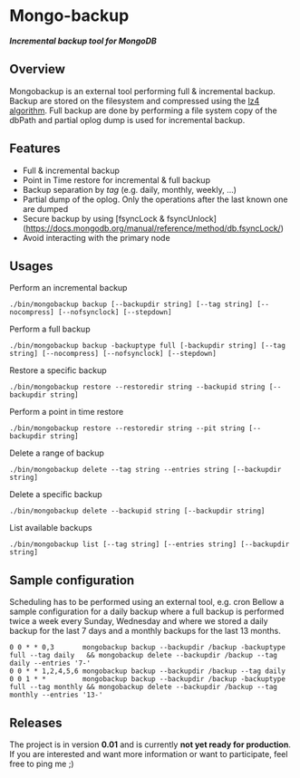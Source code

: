 # Mongo-backup
***Incremental backup tool for MongoDB***

## Overview
Mongobackup is an external tool performing full & incremental backup. Backup are stored on the filesystem and compressed using the [lz4 algorithm](https://code.google.com/p/lz4/). Full backup are done by performing a file system copy of the dbPath and partial oplog dump is used for incremental backup.

## Features
  * Full & incremental backup
  * Point in Time restore for incremental & full backup 
  * Backup separation by _tag_ (e.g. daily, monthly, weekly, ...)
  * Partial dump of the oplog. Only the operations after the last known one are dumped
  * Secure backup by using [fsyncLock & fsyncUnlock] (https://docs.mongodb.org/manual/reference/method/db.fsyncLock/)
  * Avoid interacting with the primary node

## Usages
Perform an incremental backup
```
./bin/mongobackup backup [--backupdir string] [--tag string] [--nocompress] [--nofsynclock] [--stepdown]
```
Perform a full backup         
```
./bin/mongobackup backup -backuptype full [-backupdir string] [--tag string] [--nocompress] [--nofsynclock] [--stepdown]
```
Restore a specific backup
```
./bin/mongobackup restore --restoredir string --backupid string [--backupdir string]
```
Perform a point in time restore
```
./bin/mongobackup restore --restoredir string --pit string [--backupdir string]
```
Delete a range of backup
```
./bin/mongobackup delete --tag string --entries string [--backupdir string]
```
Delete a specific backup
```
./bin/mongobackup delete --backupid string [--backupdir string]
```
List available backups
```
./bin/mongobackup list [--tag string] [--entries string] [--backupdir string]
```

## Sample configuration

Scheduling has to be performed using an external tool, e.g. cron
Bellow a sample configuration for a daily backup where a full backup is performed twice a week every Sunday, Wednesday and where we stored a daily backup for the last 7 days and a monthly backups for the last 13 months.
```cron
0 0 * * 0,3       mongobackup backup --backupdir /backup -backuptype full --tag daily   && mongobackup delete --backupdir /backup --tag daily --entries '7-'
0 0 * * 1,2,4,5,6 mongobackup backup --backupdir /backup --tag daily
0 0 1 * *         mongobackup backup --backupdir /backup -backuptype full --tag monthly && mongobackup delete --backupdir /backup --tag monthly --entries '13-'
```

## Releases

The project is in version **0.01** and is currently **not yet ready for production**.
If you are interested and want more information or want to participate, feel free to ping me ;)
